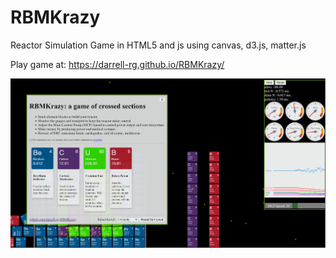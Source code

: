 # RBMKrazy
Reactor Simulation Game in HTML5 and js using canvas, d3.js, matter.js

Play game at: https://darrell-rg.github.io/RBMKrazy/

![ScreenShot of Game](/img/ScreenShot.png)

